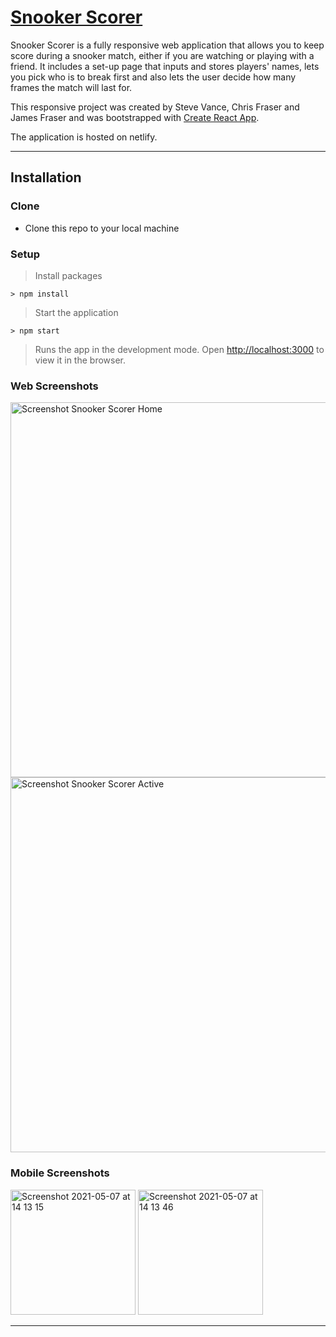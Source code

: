 # [Snooker Scorer](https://snooker-scorer-app.netlify.app/)

Snooker Scorer is a fully responsive web application that allows you to keep score during a snooker match, either if you are watching or playing with a friend. It includes a set-up page that inputs and stores players' names, lets you pick who is to break first and also lets the user decide how many frames the match will last for.

This responsive project was created by Steve Vance, Chris Fraser and James Fraser and was bootstrapped with [Create React App](https://github.com/facebook/create-react-app). 

The application is hosted on netlify.

---

## Installation

### Clone

- Clone this repo to your local machine 

### Setup

> Install packages

```shell
> npm install
```

> Start the application

```shell
> npm start
```

> Runs the app in the development mode. Open [http://localhost:3000](http://localhost:3000) to view it in the browser.


### Web Screenshots

<img width="600" alt="Screenshot Snooker Scorer Home" src="https://user-images.githubusercontent.com/56826534/117454078-a15ca000-af3d-11eb-9a3c-41c09e54f86f.png">

<img width="600" alt="Screenshot Snooker Scorer Active" src="https://user-images.githubusercontent.com/56826534/117454504-1fb94200-af3e-11eb-9e17-3e3d5f514305.png">

### Mobile Screenshots

<img width="200" alt="Screenshot 2021-05-07 at 14 13 15" src="https://user-images.githubusercontent.com/56826534/117454960-96563f80-af3e-11eb-999a-cd072256791a.png"> <img width="200" alt="Screenshot 2021-05-07 at 14 13 46" src="https://user-images.githubusercontent.com/56826534/117454992-9e15e400-af3e-11eb-8399-ec25a394a946.png">

---




